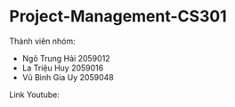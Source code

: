 # Project-Management-CS301
Thành viên nhóm:
- Ngô Trung Hải 2059012
- La Triệu Huy 2059016
- Vũ Bình Gia Uy 2059048

Link Youtube: 
